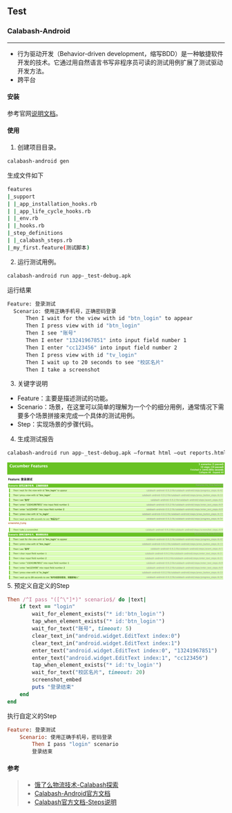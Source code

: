 ## Test

### Calabash-Android
---
> 
- 行为驱动开发（Behavior-driven development，缩写BDD）是一种敏捷软件开发的技术。它通过用自然语言书写非程序员可读的测试用例扩展了测试驱动开发方法。
- 跨平台

#### 安装
参考官网[说明文档](https://github.com/calabash/calabash-android/blob/master/documentation/installation.md)。
#### 使用
1. 创建项目目录。
```bash
calabash-android gen
```
生成文件如下
```bash
features
|_support
| |_app_installation_hooks.rb
| |_app_life_cycle_hooks.rb
| |_env.rb
| |_hooks.rb
|_step_definitions
| |_calabash_steps.rb
|_my_first.feature(测试脚本)
```

2. 运行测试用例。
```bash
calabash-android run app-_test-debug.apk
```
运行结果
```bash
Feature: 登录测试
  Scenario: 使用正确手机号，正确密码登录
	  Then I wait for the view with id "btn_login" to appear
	  Then I press view with id "btn_login"
	  Then I see "账号"
	  Then I enter "13241967851" into input field number 1
	  Then I enter "cc123456" into input field number 2
	  Then I press view with id "tv_login"
	  Then I wait up to 20 seconds to see "校区名片"
	  Then I take a screenshot
```
3. 关键字说明
> 
- Feature：主要是描述测试的功能。
- Scenario：场景，在这里可以简单的理解为一个个的细分用例，通常情况下需要多个场景拼接来完成一个具体的测试用例。
- Step：实现场景的步骤代码。
4. 生成测试报告
```bash
calabash-android run app-_test-debug.apk —format html —out reports.html —format pretty
```
![测试报告](/calabash/calabash_repost_shot.png)
5. 预定义自定义的Step
```ruby
Then /^I pass "([^\"]*)" scenario$/ do |text|
	if text == "login"
		wait_for_element_exists("* id:'btn_login'")
		tap_when_element_exists("* id:'btn_login'")
		wait_for_text("账号", timeout: 5)
		clear_text_in("android.widget.EditText index:0")
		clear_text_in("android.widget.EditText index:1")
		enter_text("android.widget.EditText index:0", "13241967851")
		enter_text("android.widget.EditText index:1", "cc123456")
		tap_when_element_exists("* id:'tv_login'")
		wait_for_text("校区名片", timeout: 20)
		screenshot_embed
		puts "登录结束"
	end
end
```
执行自定义的Step
```ruby
Feature: 登录测试
	Scenario: 使用正确手机号，密码登录
		Then I pass "login" scenario
		登录结束
```
#### 参考
> - [饿了么物流技术-Calabash探索](http://lrd.ele.me/2017/03/20/Calabash%E6%8E%A2%E7%B4%A21-Run%20Calabash/)
> - [Calabash-Android官方文档](https://github.com/calabash/calabash-android/blob/master/ruby-gem/lib/calabash-android/canned_steps.md)
> - [Calabash官方文档-Steps说明](https://github.com/calabash/calabash-android/blob/master/ruby-gem/lib/calabash-android/canned_steps.md)
